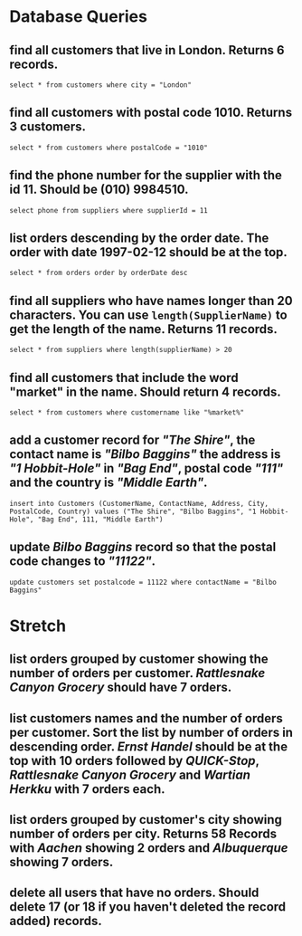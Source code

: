# Database Queries

## find all customers that live in London. Returns 6 records.

`select * from customers where city = "London"`

## find all customers with postal code 1010. Returns 3 customers.

`select * from customers where postalCode = "1010"`

## find the phone number for the supplier with the id 11. Should be (010) 9984510.

`select phone from suppliers where supplierId = 11`

## list orders descending by the order date. The order with date 1997-02-12 should be at the top.

`select * from orders order by orderDate desc`

## find all suppliers who have names longer than 20 characters. You can use `length(SupplierName)` to get the length of the name. Returns 11 records.

`select * from suppliers where length(supplierName) > 20`

## find all customers that include the word "market" in the name. Should return 4 records.

`select * from customers where customername like "%market%"`

## add a customer record for _"The Shire"_, the contact name is _"Bilbo Baggins"_ the address is _"1 Hobbit-Hole"_ in _"Bag End"_, postal code _"111"_ and the country is _"Middle Earth"_.

`insert into Customers (CustomerName, ContactName, Address, City, PostalCode, Country) values ("The Shire", "Bilbo Baggins", "1 Hobbit-Hole", "Bag End", 111, "Middle Earth")`

## update _Bilbo Baggins_ record so that the postal code changes to _"11122"_.

`update customers set postalcode = 11122 where contactName = "Bilbo Baggins"`

# Stretch

## list orders grouped by customer showing the number of orders per customer. _Rattlesnake Canyon Grocery_ should have 7 orders.

## list customers names and the number of orders per customer. Sort the list by number of orders in descending order. _Ernst Handel_ should be at the top with 10 orders followed by _QUICK-Stop_, _Rattlesnake Canyon Grocery_ and _Wartian Herkku_ with 7 orders each.

## list orders grouped by customer's city showing number of orders per city. Returns 58 Records with _Aachen_ showing 2 orders and _Albuquerque_ showing 7 orders.

## delete all users that have no orders. Should delete 17 (or 18 if you haven't deleted the record added) records.
